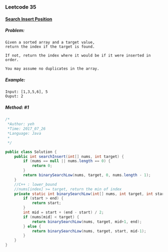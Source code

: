 

### Leetcode 35
#### [Search Insert Position](https://leetcode.com/problems/search-insert-position)

##### ***Problem:***

    Given a sorted array and a target value, 
    return the index if the target is found. 
    
    If not, return the index where it would be if it were inserted in order.
    
    You may assume no duplicates in the array.


##### ***Example:***
 
    Input: [1,3,5,6], 5
    Ouput: 2
    

##### *Method: #1*
``` java
/*
 *Author: yeh
 *Time: 2017_07_26
 *Language: Java
 *
 */

public class Solution {
    public int searchInsert(int[] nums, int target) {
        if (nums == null || nums.length == 0) {
            return 0;
        }
        return binarySearchLow(nums, target, 0, nums.length - 1);
    }
    //C++ : lower_bound
    //nums[index] >= target, return the min of index
    private static int binarySearchLow(int[] nums, int target, int start, int end) {
        if (start > end) {
            return start;
        }
        int mid = start + (end - start) / 2;
        if (nums[mid] < target) {
            return binarySearchLow(nums, target, mid+1, end);
        } else {
            return binarySearchLow(nums, target, start, mid-1);
        }
    }
}

```

